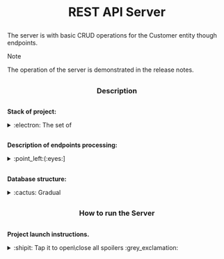 <h1>
  <p align="center">
    REST API Server
  </p>
</h1>

The server is with basic CRUD operations for the Customer entity though endpoints.

> [!NOTE]
>  The operation of the server is demonstrated in the release notes. 

##
<h3>
  <p align="center">
    Description
  </p>
</h3>

##
###
**Stack of project:**

<details>
<summary>:electron:	The set of</summary>
  
###
- Backend:
  - Java (21);
  - Spring Boot (3.3.0):
    - Hibernate;
    - Tomcat;
    - JUnit Jupiter and Mockito.
  - Maven (3.9.9);
  - Jacoco (0.8.12).
- Frontend:
  - None.
- Database:
  - PostgreSQL (16.3)
- Authentication:
  - None.

</details>

##
### 
**Description of endpoints processing:**

<details>
<summary>:point_left:(:eyes:]</summary>

##
###
`Read all` customers
<details>
<summary>:white_large_square: Tap it</summary>

###
- HTTP Query: GET
- Link: ../api/customers
- Response body:
  - id: Long
  - fullName: String
  - email: String
  - phone: String

</details>

##
###
`Read` customer
<details>
<summary>:white_circle: Tap it</summary>

###
- HTTP Query: GET
- Link: ../api/customers/{id}
- Response body:
  - id: Long
  - fullName: String
  - email: String
  - phone: String

</details>

##
###
`Create` customer
<details>
<summary>:green_circle:	 Tap it</summary>
  
###
- HTTP Query: POST
- Link: ../api/customers
- Content-Type: application/json
- Body:
  - FullName: String (2..50 chars including whitespaces)
  - email: String (2..100 chars, unique, should include exactly one @)
  - phone: String (6..14 chars, only digits, should start from +, optional field)
- Response body:
  - id: Long
  - fullName: String
  - email: String
  - phone: String

</details>

##
###
`Update` customer
<details>
<summary>:yellow_circle: Tap it</summary>

###
- HTTP Query: PUT
- Link: ../api/customers/{id}
- Content-Type: application/json
- Body:
  - id: Long
  - FullName: String (2..50 chars including whitespaces)
  - email: String (not editable)
  - phone: String (6..14 chars, only digits, should start from +)
- Response body:
  - id: Long
  - fullName: String
  - email: String
  - phone: String

</details>

##
###
`Delete` customer
<details>
<summary>:orange_circle: Tap it</summary>

###
- HTTP Query: DELETE
- Link: ../api/customers/{id}
Just mark a customer as deleted, but leave his data in DB. Related DB column: is_active.

</details>

</details>

##
### 
**Database structure:**

<details>
<summary>:cactus:	Gradual</summary>

###
- `Schema`:
  - customerhub;
- `Table`:
  - customers;
- `Table structure`:
  - id:
    - bigint;
    - not Null;
    - primary key.
  - created:
    - bigint;
    - not Null.
  - updated:
    - bigint;
    - not Null.
  - full_name:
    - character varying;
    - not Null;
    - lentgth (50).
  - email:
    - character varying;
    - not Null,
    - lentgth (100).
  - phone:
    - character varying;
    - Nullable;
    - lentgth (14).
  - is_active:
    - boolean;
    - not Null.
    
</details>

##
<h3>
  <p align="center">
    How to run the Server
  </p>
</h3>

##

**Project launch instructions.**

<details>
<summary>:shipit: Tap it to open\close all spoilers :grey_exclamation:</summary>

##

**I. Ensure that the following components are installed** on your device:

<details>
<summary>:fire_extinguisher: Ensured that</summary>
  
###
- `Java` (21 or higher, but previous versions can't be supported, check it yourself);

- `Maven` (recommend 3.9.9);

- `PostgreSQL` and `psql JDBC driver`(recommend 16.3);

- `Git` (if you plan to clone the project from a repository).

</details>

##

**II. Clone the Project** or download its in ZIP file

<details>
<summary>:rainbow: As across Bifrost ㄟ( ▔-▔ )ㄏ</summary>
  
###
- `Use Git` to clone the project repository onto your device:

> ```
> git clone https://github.com/NeZLiPand/CustomerHub.git
> ```

- Or `use the button` **[<> Code]** to download on main page of the project, as on this screenshot:
  - [*1st step*](https://github.com/user-attachments/assets/48067ebe-a8a5-46ff-822e-472d5fd5d6af);
  - [*2nd step*](https://github.com/user-attachments/assets/72ea9414-83fb-45b9-8b53-1577a28a69f3).

- `Or use another way`, which you prefer and can 😁👌.

</details>

##

**III. Set it up**
 
<details>
<summary>:milky_way: As God our galaxy</summary>

###
You have to `change configuration` of `the server` in the file application.properties located at the path:
```
yourPathToTheProjectFolder/src/main/resources/application.properties
```
- The server is configured to hear port: `8888`;
- `You have to change the "Login" and "password"` to match one of the "users" in your database, for example, "postgres" and "postgres".

Or create and configure application.yml, then you have to delete application.properties file.

**Here is explain of others field** of application.properties file:

<details>
<summary>:herb: Other field</summary>

##

###
**About spring.jpa.`open-in-view` field:**

<details>
<summary>:leaves: Tap it</summary>
  
###
This parameter determines whether the JPA session will be open for viewing (Open Session in View) during an HTTP request. It controls access to lazy-loaded data after the transaction has ended. Possible values:

- true — the JPA session remains open after the transaction ends, allowing lazy loading of data within the HTTP request.

- false — the JPA session closes after the transaction ends, and lazy loading outside the transaction will throw a LazyInitializationException.

</details>

##

###
**About spring.jpa.`hibernate.ddl-auto` field:**

<details>
<summary>:leaves: Tap it</summary>
  
###
This parameter defines the strategy for automatically managing the Hibernate database schema (DDL — Data Definition Language). Possible values:

- none — no changes are applied to the database schema. Hibernate will not automatically create, update, or delete tables.

- update — Hibernate updates the schema while preserving existing data. It creates new tables and columns but does not delete or modify existing ones.

- create — Hibernate creates a new database schema at startup, deleting all existing tables.

- create-drop — Hibernate creates a new database schema at startup and deletes it after the application stops.

- validate — checks whether the existing database schema matches the entities in your code, but does not make any changes.

- create-only — creates the schema based on entities, but doesn’t drop it after the application stops (rarely used).
</details>

##

###
**About spring.jpa.`show-sql` field:**

<details>
<summary>:leaves: Tap it</summary>
  
###
This parameter controls whether SQL queries are displayed in the console. Possible values:

- true — displays the SQL queries generated by Hibernate in the logs.

- false — SQL queries will not be displayed in the logs.

</details>

##

###
**About spring.jpa.`properties.hibernate.format_sql` field:**

<details>
<summary>:leaves: Tap it</summary>
  
###
This parameter controls the formatting of SQL queries in the output. Possible values:

- true — SQL queries will be formatted, meaning they will be easy to read (split across multiple lines with indentation).

- false — SQL queries will be displayed as a single continuous line (unformatted).

</details>

</details>

</details>

##

**IV. Build the Project**

<details>
<summary>:tornado: Build it</summary>
  
###
- Build the project using Maven by your IDE. 

- Or navigate to the root directory of the project and run the following command in cmd by your OS:
> ```
> mvn clean install
> ```

[*Tap here if it doesn't work, but Maven has already installed*](https://mkyong.com/maven/how-to-install-maven-in-windows/)

</details>

##

**V. Run the Project**

<details>
<summary>:comet: Run it</summary>
  
###
After the successful build, run the project with the following command:

```
mvn spring-boot:run
```

[*Tap here if it doesn't work, but Maven has already installed and you skip same link in previous step*](https://mkyong.com/maven/how-to-install-maven-in-windows/)

</details>

##

**VI. Check Availability**

<details>
<summary>:sun_behind_large_cloud: Brother whaat's that</summary>
  
###
If the project starts successfully, it will be available in your browser at the following link:
```
http://localhost:8888
```

But if you want to check how it works fully-featured, I recommend installing [*Postman*](https://www.postman.com/downloads/)

</details>

##

**VII. Notes**

<details>
<summary>:deciduous_tree: It's helpful</summary>

###
- Ensure that all dependencies in the pom.xml file are correctly configured.
- When deciding whether to build your project as a JAR file, or as a WAR file it's important to consider the architecture and environment in which your application will run.

<details>
<summary>:herb: The benefits of JAR and WAR files (short)</summary>

##
###
<details>
<summary>:leaves: When to use a JAR file</summary>

###
- Spring Boot applications: If your project is built with Spring Boot, creating a JAR file is the standard approach. Spring Boot produces self-contained JAR files that bundle all necessary dependencies and can run independently on any machine with a Java Runtime Environment (JRE) or Java Development Kit (JDK).
- Easy distribution and deployment: A JAR file is convenient for distribution and deployment on different machines or servers. All that is required to run it is a working installation of Java.

</details>

##
###
<details>
<summary>:leaves: When to use a WAR file</summary>

###
- For web applications using WAR files: If your project is more traditional and intended to be deployed on web servers (e.g., Apache Tomcat or JBoss), creating a WAR file might be more appropriate. WAR files are better suited for web applications that need to be deployed in servlet containers.
- Containers (Docker): For complex infrastructures or microservice-based architectures, containerizing your application with Docker might be a better solution. This ensures a consistent environment across all devices, regardless of the operating system or configurations.
- Executable (native) packages: If you need the application to run directly as a binary file, there are tools available to convert Java applications into native executables for different OS platforms (e.g., GraalVM).

</details>

</details>

</details>
